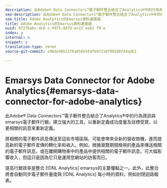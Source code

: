```yaml
---
description: 此Adobe® Data Connectors™電子郵件整合結合了Analytics®中的行為資訊與emarsys電子郵件行銷，建立強大的工具，以重新定義成功度量及目標受眾，以更相關的訊息來重新定義。
seo-description: 此Adobe® Data Connectors™電子郵件整合結合了Analytics®中的行為資訊與emarsys電子郵件行銷，建立強大的工具，以重新定義成功度量及目標受眾，以更相關的訊息來重新定義。
seo-title: Adobe Analytics的Emarsys資料連接器
title: Adobe Analytics的Emarsys資料連接器
uuid: 6f2fbabc-dc6 c-4975-887d-ec22 ea42 f9 e
index: y
internal: n
snippet: y
translation-type: tm+mt
source-git-commit: e96de98b3176a05654fdf697210f992b0fd4adb1

---
```



# Emarsys Data Connector for Adobe Analytics{#emarsys-data-connector-for-adobe-analytics}

此Adobe® Data Connectors™電子郵件整合結合了Analytics®中的行為資訊與emarsys電子郵件行銷，建立強大的工具，以重新定義成功度量及目標受眾，以更相關的訊息來重新定義。

將相關的電子郵件訊息傳送至這些市場區隔，可能會帶來全新的營收商機，進而提高新的電子郵件宣傳的轉化率和收入。例如，根據瀏覽期間檢視的產品來傳送相關的電子郵件訊息，或在離開購物車中的產品中提供相關的電子郵件訊息，可大幅影響收入，但這只是因為它只是運用您網站的訪客而已。

提高行銷效率是整合 [!DNL Analytics] emarsys的主要優點之一。此外，此整合將會自動同步電子郵件量度與 [!DNL Analytics] 每小時的資料，例如封閉迴路報表。
